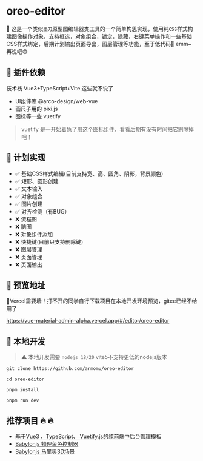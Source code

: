 # oreo-editor

🎒 这是一个类似`墨刀`原型图编辑器类工具的一个简单构思实现，使用纯`CSS`样式构建图像操作对象，支持框选，对象组合，锁定，隐藏，右键菜单操作和一些基础CSS样式绑定，后期计划输出页面导出，图层管理等功能，至于低代码🤔 emm~ 再说吧😅 

## 🔌 插件依赖

技术栈 Vue3+TypeScript+Vite 这些就不说了

- UI组件库 @arco-design/web-vue
- 画尺子用的 pixi.js
- 图标等一些 vuetify

> vuetify 是一开始着急了用这个图标组件，看看后期有没有时间把它剔除掉吧！

## 👊 计划实现
- ✅ 基础CSS样式编辑(目前支持宽、高、圆角、阴影，背景颜色)
- ✅ 矩形、圆形创建
- ✅ 文本输入
- ✅ 对象组合
- ✅ 图片创建
- ✅ 对齐检测（有BUG）
- ❌ 流程图
- ❌ 脑图
- ❌ 对象组件添加
- ❌ 快捷键(目前只支持删除键)
- ❌ 图层管理
- ❌ 页面管理
- ❌ 页面输出


## 🍭 预览地址

🧱Vercel需要墙！打不开的同学自行下载项目在本地开发环境预览，gitee已经不给用了

https://vue-material-admin-alpha.vercel.app/#/editor/oreo-editor


## 📑 本地开发

> ⚠️ 本地开发需要 `nodejs 18/20` vite5不支持更低的nodejs版本

```
git clone https://github.com/armomu/oreo-editor

cd oreo-editor

pnpm install

pnpm run dev

```


## 推荐项目 🔥 🔥

- [基于Vue3 、TypeScript、 Vuetify.js的纯前端中后台管理模板](https://github.com/armomu/vue-material-admin) 
- [Babylonjs 物理角色控制器](https://github.com/armomu/ergoudan) 
- [Babylonjs 马里奥3D场景](https://daisy-kaliman.vercel.app/#/index)
